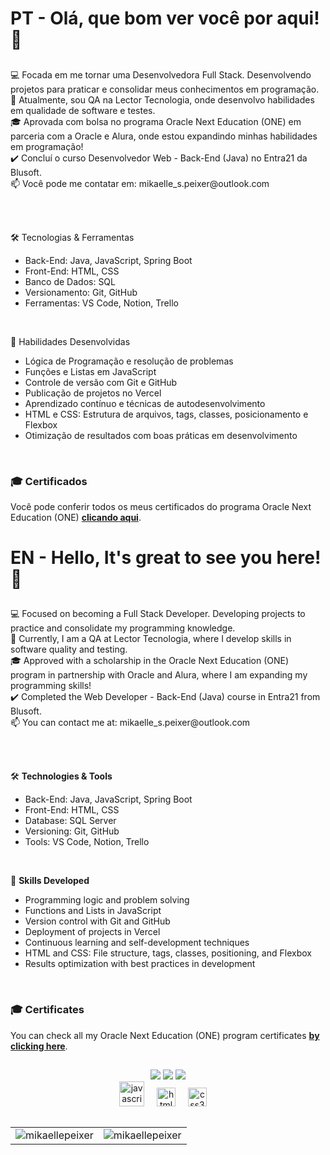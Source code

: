 <h1 align="left">PT - Olá, que bom ver você por aqui! 💜<br></h1>

##

<p align="left">
💻 Focada em me tornar uma Desenvolvedora Full Stack. Desenvolvendo projetos para praticar e consolidar meus conhecimentos em programação.<br>
💼 Atualmente, sou QA na Lector Tecnologia, onde desenvolvo habilidades em qualidade de software e testes.<br>
🎓 Aprovada com bolsa no programa Oracle Next Education (ONE) em parceria com a Oracle e Alura, onde estou expandindo minhas habilidades em programação!<br>
✔️ Concluí o curso Desenvolvedor Web - Back-End (Java) no Entra21 da Blusoft.<br>
📫 Você pode me contatar em: mikaelle_s.peixer@outlook.com</a><br></p><br>

<br>

🛠️ Tecnologias & Ferramentas
- Back-End: Java, JavaScript, Spring Boot
- Front-End: HTML, CSS
- Banco de Dados: SQL
- Versionamento: Git, GitHub
- Ferramentas: VS Code, Notion, Trello<br>

<br>

🚀 Habilidades Desenvolvidas
- Lógica de Programação e resolução de problemas
- Funções e Listas em JavaScript
- Controle de versão com Git e GitHub
- Publicação de projetos no Vercel
- Aprendizado contínuo e técnicas de autodesenvolvimento
- HTML e CSS: Estrutura de arquivos, tags, classes, posicionamento e Flexbox
- Otimização de resultados com boas práticas em desenvolvimento<br>

<br>

### 🎓 **Certificados**  
Você pode conferir todos os meus certificados do programa Oracle Next Education (ONE) [**clicando aqui**](https://cursos.alura.com.br/user/mikaelle-s-peixer).


##
##

<h1 align="left">EN - Hello, It's great to see you here! 💜<br></h1> 

##

##

<p align="left">
💻 Focused on becoming a Full Stack Developer. Developing projects to practice and consolidate my programming knowledge.<br>
💼 Currently, I am a QA at Lector Tecnologia, where I develop skills in software quality and testing.<br>
🎓 Approved with a scholarship in the Oracle Next Education (ONE) program in partnership with Oracle and Alura, where I am expanding my programming skills!<br>
✔️ Completed the Web Developer - Back-End (Java) course in Entra21 from Blusoft.<br>
📫 You can contact me at: mikaelle_s.peixer@outlook.com</a><br></p><br>

<br>

🛠️ **Technologies & Tools**
- Back-End: Java, JavaScript, Spring Boot
- Front-End: HTML, CSS
- Database: SQL Server
- Versioning: Git, GitHub
- Tools: VS Code, Notion, Trello<br>

<br>

🚀 **Skills Developed**
- Programming logic and problem solving
- Functions and Lists in JavaScript
- Version control with Git and GitHub
- Deployment of projects in Vercel
- Continuous learning and self-development techniques
- HTML and CSS: File structure, tags, classes, positioning, and Flexbox
- Results optimization with best practices in development<br>

<br>

### 🎓 **Certificates**  
You can check all my Oracle Next Education (ONE) program certificates [**by clicking here**](https://cursos.alura.com.br/user/mikaelle-s-peixer).


##
##
<div align="center">
<div> 
  <a href="https://instagram.com/srta_ordem" target="_blank"><img src="https://img.shields.io/badge/-Instagram-%23E4405F?style=for-the-badge&logo=instagram&logoColor=white" target="_blank"></a>
  <a href="https://discord.gg/XMA4GxAX" target="_blank"><img src="https://img.shields.io/badge/Discord-7289DA?style=for-the-badge&logo=discord&logoColor=white" target="_blank"></a> 
  <a href="https://www.linkedin.com/in/mikaellepeixer" target="_blank"><img src="https://img.shields.io/badge/-LinkedIn-%230077B5?style=for-the-badge&logo=linkedin&logoColor=white" target="_blank"></a>
</div>
</div>



<div align="center">
  <img src="https://cdn.jsdelivr.net/gh/devicons/devicon/icons/javascript/javascript-original.svg" height="40" alt="javascript logo"  />
  <img width="12" />
 <img src="https://cdn.jsdelivr.net/gh/devicons/devicon/icons/html5/html5-original.svg" height="30" alt="html5 logo"  />
  <img width="12" />
  <img src="https://cdn.jsdelivr.net/gh/devicons/devicon/icons/css3/css3-original.svg" height="30" alt="css3 logo"  />
  <img width="12" /><br>
</div>

##
##

<div align="center">
  <table>
    <tr>
      <td>
        <img src="https://github-readme-stats.vercel.app/api/top-langs?username=mikaellepeixer&show_icons=true&locale=en&layout=compact" alt="mikaellepeixer" />
      </td>
      <td>
        <img src="https://github-readme-stats.vercel.app/api?username=mikaellepeixer&show_icons=true&locale=en" alt="mikaellepeixer" />
      </td>
    </tr>
  </table>
</div>

##
##
